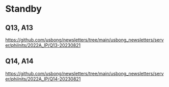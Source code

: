 # Standby


## Q13, A13

https://github.com/usbong/newsletters/tree/main/usbong_newsletters/server/philnits/2022A_IP/Q13-20230821

## Q14, A14

https://github.com/usbong/newsletters/tree/main/usbong_newsletters/server/philnits/2022A_IP/Q14-20230821
